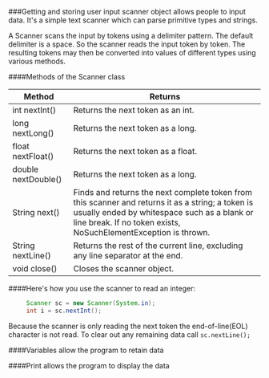 ###Getting and storing user input
scanner object allows people to input data. It's a simple text scanner which can parse primitive types and strings. 

A Scanner scans the input by tokens using a delimiter pattern. The default delimiter is a space. So the scanner reads the input token by token. The resulting tokens may then be converted into values of different types using various methods.

####Methods of the Scanner class

|Method|Returns|
|-|-|
|int nextInt()|Returns the next token as an int. |
|long nextLong()|Returns the next token as a long.|
|float nextFloat()|Returns the next token as a float.| 
|double nextDouble()|Returns the next token as a long.| 
|String next()|Finds and returns the next complete token from this scanner and returns it as a string; a token is usually ended by whitespace such as a blank or line break. If no token exists, NoSuchElementException is thrown.|
|String nextLine()|Returns the rest of the current line, excluding any line separator at the end.|
|void close()|Closes the scanner object.

####Here's how you use the scanner to read an integer:

```java
     Scanner sc = new Scanner(System.in);
     int i = sc.nextInt();
```
Because the scanner is only reading the next token the end-of-line(EOL) character is not read. To clear out any remaining data call ```sc.nextLine();```

####Variables allow the program to retain data


####Print allows the program to display the data

